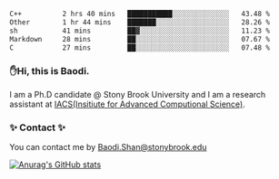 <!--START_SECTION:waka-->

```txt
C++          2 hrs 40 mins   ███████████░░░░░░░░░░░░░░   43.48 %
Other        1 hr 44 mins    ███████░░░░░░░░░░░░░░░░░░   28.26 %
sh           41 mins         ██▓░░░░░░░░░░░░░░░░░░░░░░   11.23 %
Markdown     28 mins         ██░░░░░░░░░░░░░░░░░░░░░░░   07.67 %
C            27 mins         ██░░░░░░░░░░░░░░░░░░░░░░░   07.48 %
```

<!--END_SECTION:waka-->

### ✋Hi, this is Baodi. 

I am a Ph.D candidate @ Stony Brook University and I am a research assistant at [IACS(Insitiute for Advanced Computional Science)](https://iacs.stonybrook.edu/).

### ✨ Contact ✨

You can contact me by [Baodi.Shan@stonybrook.edu](mailto:Baodi.Shan@stonybrook.edu)

[![Anurag's GitHub stats](https://github-readme-stats.vercel.app/api?username=lwshanbd&theme=jolly&show_icons=true&count_private=true&include_all_commits=true)](https://github.com/anuraghazra/github-readme-stats)



<!--
**lwshanbd/lwshanbd** is a ✨ _special_ ✨ repository because its `README.md` (this file) appears on your GitHub profile.

Here are some ideas to get you started:

- 🔭 I’m currently working on ...
- 🌱 I’m currently learning ...
- 👯 I’m looking to collaborate on ...
- 🤔 I’m looking for help with ...
- 💬 Ask me about ...
- 📫 How to reach me: ...
- 😄 Pronouns: ...
- ⚡ Fun fact: ...
-->
